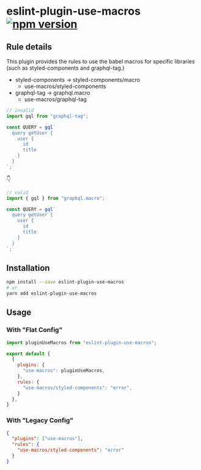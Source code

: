 # eslint-plugin-use-macros [![npm version](https://badge.fury.io/js/eslint-plugin-use-macros.svg)](https://badge.fury.io/js/eslint-plugin-use-macros)

## Rule details

This plugin provides the rules to use the babel macros for specific libraries (such as styled-components and graphql-tag.)

- styled-components -> styled-components/macro
  - use-macros/styled-components
- graphql-tag -> graphql.macro
  - use-macros/graphql-tag

```ts
// invalid
import gql from "graphql-tag";

const QUERY = gql`
  query getUser {
    user {
      id
      title
    }
  }
`;
```

👇

```ts
// valid
import { gql } from "graphql.macro";

const QUERY = gql`
  query getUser {
    user {
      id
      title
    }
  }
`;
```

## Installation

```sh
npm install --save eslint-plugin-use-macros
# or
yarn add eslint-plugin-use-macros
```

## Usage

### With "Flat Config"

```js
import pluginUseMacros from "eslint-plugin-use-macros";

export default {
  {
    plugins: {
      "use-macros": pluginUseMacros,
    },
    rules: {
      "use-macros/styled-components": "error",
    }
  },
}
```

### With "Legacy Config"

```json
{
  "plugins": ["use-macros"],
  "rules": {
    "use-macros/styled-components": "error"
  }
}
```
